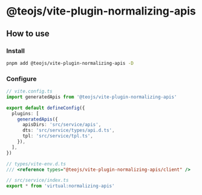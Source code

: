 # @teojs/vite-plugin-normalizing-apis

## How to use

### Install

```bash
pnpm add @teojs/vite-plugin-normalizing-apis -D
```

### Configure
```ts
// vite.config.ts
import generatedApis from '@teojs/vite-plugin-normalizing-apis'

export default defineConfig({
  plugins: [
    generatedApis({
      apisDirs: 'src/service/apis',
      dts: 'src/service/types/api.d.ts',
      tpl: 'src/service/tpl.ts',
    }),
  ],
})
```

```ts
// types/vite-env.d.ts
/// <reference types="@teojs/vite-plugin-normalizing-apis/client" />
```

```ts
// src/service/index.ts
export * from 'virtual:normalizing-apis'
```
